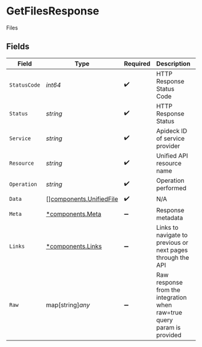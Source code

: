 # GetFilesResponse

Files


## Fields

| Field                                                                   | Type                                                                    | Required                                                                | Description                                                             | Example                                                                 |
| ----------------------------------------------------------------------- | ----------------------------------------------------------------------- | ----------------------------------------------------------------------- | ----------------------------------------------------------------------- | ----------------------------------------------------------------------- |
| `StatusCode`                                                            | *int64*                                                                 | :heavy_check_mark:                                                      | HTTP Response Status Code                                               | 200                                                                     |
| `Status`                                                                | *string*                                                                | :heavy_check_mark:                                                      | HTTP Response Status                                                    | OK                                                                      |
| `Service`                                                               | *string*                                                                | :heavy_check_mark:                                                      | Apideck ID of service provider                                          | google-drive                                                            |
| `Resource`                                                              | *string*                                                                | :heavy_check_mark:                                                      | Unified API resource name                                               | files                                                                   |
| `Operation`                                                             | *string*                                                                | :heavy_check_mark:                                                      | Operation performed                                                     | all                                                                     |
| `Data`                                                                  | [][components.UnifiedFile](../../models/components/unifiedfile.md)      | :heavy_check_mark:                                                      | N/A                                                                     |                                                                         |
| `Meta`                                                                  | [*components.Meta](../../models/components/meta.md)                     | :heavy_minus_sign:                                                      | Response metadata                                                       |                                                                         |
| `Links`                                                                 | [*components.Links](../../models/components/links.md)                   | :heavy_minus_sign:                                                      | Links to navigate to previous or next pages through the API             |                                                                         |
| `Raw`                                                                   | map[string]*any*                                                        | :heavy_minus_sign:                                                      | Raw response from the integration when raw=true query param is provided |                                                                         |